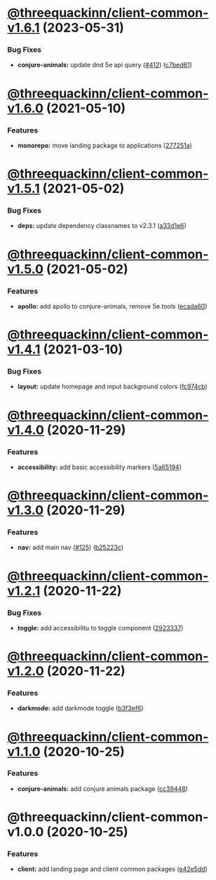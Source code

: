 # [@threequackinn/client-common-v1.6.1](https://github.com/TheThreeQuackInn/site/compare/@threequackinn/client-common-v1.6.0...@threequackinn/client-common-v1.6.1) (2023-05-31)


### Bug Fixes

* **conjure-animals:** update dnd 5e api query ([#412](https://github.com/TheThreeQuackInn/site/issues/412)) ([c7bed61](https://github.com/TheThreeQuackInn/site/commit/c7bed61131f3b00c749ad0728cd430af3cd9ca8f))

# [@threequackinn/client-common-v1.6.0](https://github.com/TheThreeQuackInn/site/compare/@threequackinn/client-common-v1.5.1...@threequackinn/client-common-v1.6.0) (2021-05-10)


### Features

* **monorepo:** move landing package to applications ([277251a](https://github.com/TheThreeQuackInn/site/commit/277251aa5672ea49253058a45830a76420859c53))

# [@threequackinn/client-common-v1.5.1](https://github.com/TheThreeQuackInn/site/compare/@threequackinn/client-common-v1.5.0...@threequackinn/client-common-v1.5.1) (2021-05-02)


### Bug Fixes

* **deps:** update dependency classnames to v2.3.1 ([a33d1e6](https://github.com/TheThreeQuackInn/site/commit/a33d1e6a4a36cb156f4e12fe7152a783a47d690e))

# [@threequackinn/client-common-v1.5.0](https://github.com/TheThreeQuackInn/site/compare/@threequackinn/client-common-v1.4.1...@threequackinn/client-common-v1.5.0) (2021-05-02)


### Features

* **apollo:** add apollo to conjure-animals, remove 5e.tools ([ecada60](https://github.com/TheThreeQuackInn/site/commit/ecada60a692340dc3a7ac4b248e94293f7aa53ad))

# [@threequackinn/client-common-v1.4.1](https://github.com/TheThreeQuackInn/site/compare/@threequackinn/client-common-v1.4.0...@threequackinn/client-common-v1.4.1) (2021-03-10)


### Bug Fixes

* **layout:** update homepage and input background colors ([fc974cb](https://github.com/TheThreeQuackInn/site/commit/fc974cb846b91e4ec0604e68e88d74ade419628e))

# [@threequackinn/client-common-v1.4.0](https://github.com/TheThreeQuackInn/site/compare/@threequackinn/client-common-v1.3.0...@threequackinn/client-common-v1.4.0) (2020-11-29)


### Features

* **accessibility:** add basic accessibility markers ([5a65194](https://github.com/TheThreeQuackInn/site/commit/5a65194882680146cd67a73578e6e171b0619d0d))

# [@threequackinn/client-common-v1.3.0](https://github.com/TheThreeQuackInn/site/compare/@threequackinn/client-common-v1.2.1...@threequackinn/client-common-v1.3.0) (2020-11-29)


### Features

* **nav:** add main nav ([#125](https://github.com/TheThreeQuackInn/site/issues/125)) ([b25223c](https://github.com/TheThreeQuackInn/site/commit/b25223c09627be2fa18ffdf384ecd785f3cf1a78))

# [@threequackinn/client-common-v1.2.1](https://github.com/TheThreeQuackInn/site/compare/@threequackinn/client-common-v1.2.0...@threequackinn/client-common-v1.2.1) (2020-11-22)


### Bug Fixes

* **toggle:** add accessibilitu to toggle component ([2923337](https://github.com/TheThreeQuackInn/site/commit/2923337bf3d87f96524aaa7f3161a6311e51b9c6))

# [@threequackinn/client-common-v1.2.0](https://github.com/TheThreeQuackInn/site/compare/@threequackinn/client-common-v1.1.0...@threequackinn/client-common-v1.2.0) (2020-11-22)


### Features

* **darkmode:** add darkmode toggle ([b3f3ef6](https://github.com/TheThreeQuackInn/site/commit/b3f3ef604012aca238db92fce270c454a9b8c772))

# [@threequackinn/client-common-v1.1.0](https://github.com/TheThreeQuackInn/site/compare/@threequackinn/client-common-v1.0.0...@threequackinn/client-common-v1.1.0) (2020-10-25)


### Features

* **conjure-animals:** add conjure animals package ([cc39448](https://github.com/TheThreeQuackInn/site/commit/cc39448497a66e2e77430a229b6bd6917b7e94fb))

# @threequackinn/client-common-v1.0.0 (2020-10-25)


### Features

* **client:** add landing page and client common packages ([e42e5dd](https://github.com/TheThreeQuackInn/site/commit/e42e5ddc7e8de56e48d9479e582438ed83fb859e))
